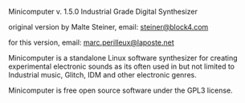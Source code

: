 Minicomputer v. 1.5.0
Industrial Grade Digital Synthesizer

original version by Malte Steiner, email: steiner@block4.com

for this version, email: marc.perilleux@laposte.net

Minicomputer is a standalone Linux software synthesizer for
creating experimental electronic sounds as its often used 
in but not limited to Industrial music, Glitch, IDM and other electronic genres.

Minicomputer is free open source software under the GPL3 license.

